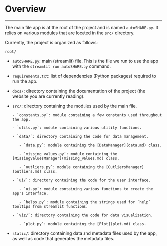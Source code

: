# Overview
***

The main file app is at the root of the project and is named `autoSHARE.py`. It relies on various modules that are located in the `src/` directory.

Currently, the project is organized as follows:


`root/`

- `autoSHARE.py`: main (streamlit) file. This is the file we run to use the app with the `streamlit run autoSHARE.py` command.

- `requirements.txt`: list of dependencies (Python packages) required to run the app.

- `docs/`: directory containing the documentation of the project (the website you are currently reading).

- `src/`: directory containing the modules used by the main file.

      - `constants.py`: module containing a few constants used throughout the app.

      - `utils.py`: module containing various utility functions.

      - `data/`: directory containing the code for data management.

         - `data.py`: module containing the [DataManager](data.md) class.

         - `missing_values.py`: module containing the [MissingValuesManager](missing_values.md) class.

         - `outliers.py`: module containing the [OutliersManager](outliers.md) class.

      - `ui/`: directory containing the code for the user interface.

         - `ui.py`: module containing various functions to create the app's interface.

         - `helps.py`: module containing the strings used for `help` tooltips from streamlit functions.

      - `viz/`: directory containing the code for data visualization.

         - `plot.py`: module containing the [Plot](plot.md) class.

- `static/`: directory containing data and metadata files used by the app, as well as code that generates the metadata files.
